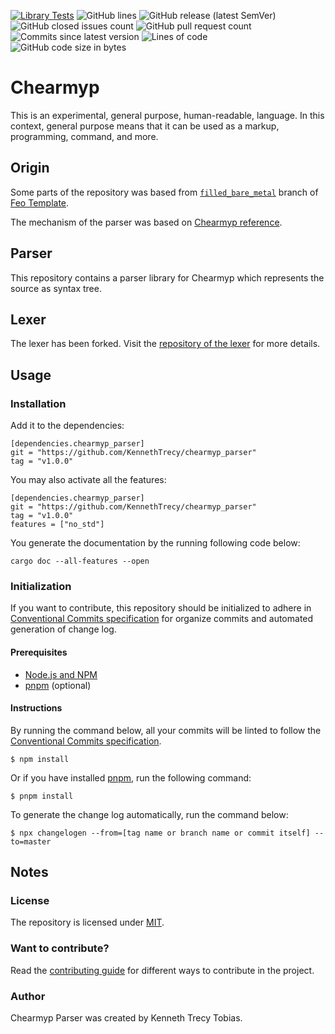 [![Library Tests](https://img.shields.io/github/actions/workflow/status/KennethTrecy/chearmyp_parser/library.yml?style=for-the-badge)](https://github.com/KennethTrecy/chearmyp_parser/actions/workflows/library.yml)
![GitHub lines](https://img.shields.io/github/license/KennethTrecy/chearmyp_parser?style=for-the-badge)
![GitHub release (latest SemVer)](https://img.shields.io/github/v/release/KennethTrecy/chearmyp_parser?style=for-the-badge&display_name=tag&sort=semver)
![GitHub closed issues count](https://img.shields.io/github/issues-closed/KennethTrecy/chearmyp_parser?style=for-the-badge)
![GitHub pull request count](https://img.shields.io/github/issues-pr-closed/KennethTrecy/chearmyp_parser?style=for-the-badge)
![Commits since latest version](https://img.shields.io/github/commits-since/KennethTrecy/chearmyp_parser/latest?style=for-the-badge)
![Lines of code](https://img.shields.io/tokei/lines/github/KennethTrecy/chearmyp_parser?style=for-the-badge)
![GitHub code size in bytes](https://img.shields.io/github/repo-size/KennethTrecy/chearmyp_parser?style=for-the-badge)

# Chearmyp
This is an experimental, general purpose, human-readable, language. In this context, general purpose
means that it can be used as a markup, programming, command, and more.

## Origin
Some parts of the repository was based from [`filled_bare_metal`] branch of [Feo Template].

The mechanism of the parser was based on [Chearmyp reference].

## Parser
This repository contains a parser library for Chearmyp which represents the source as syntax tree.

## Lexer
The lexer has been forked. Visit the [repository of the lexer] for more details.

## Usage

### Installation
Add it to the dependencies:
```
[dependencies.chearmyp_parser]
git = "https://github.com/KennethTrecy/chearmyp_parser"
tag = "v1.0.0"
```

You may also activate all the features:
```
[dependencies.chearmyp_parser]
git = "https://github.com/KennethTrecy/chearmyp_parser"
tag = "v1.0.0"
features = ["no_std"]
```

You generate the documentation by the running following code below:
```
cargo doc --all-features --open
```

### Initialization
If you want to contribute, this repository should be initialized to adhere in [Conventional Commits specification] for organize
commits and automated generation of change log.

#### Prerequisites
- [Node.js and NPM]
- [pnpm] (optional)

#### Instructions
By running the command below, all your commits will be linted to follow the [Conventional Commits
specification].
```
$ npm install
```

Or if you have installed [pnpm], run the following command:
```
$ pnpm install
```

To generate the change log automatically, run the command below:
```
$ npx changelogen --from=[tag name or branch name or commit itself] --to=master
```

## Notes

### License
The repository is licensed under [MIT].

### Want to contribute?
Read the [contributing guide] for different ways to contribute in the project.

### Author
Chearmyp Parser was created by Kenneth Trecy Tobias.

[`filled_bare_metal`]: https://github.com/KennethTrecy/feo_template/tree/filled_bare_metal
[Feo Template]: https://github.com/KennethTrecy/feo_template
[repository of the lexer]: https://github.com/KennethTrecy/chearmyp_lexer
[MIT]: https://github.com/KennethTrecy/chearmyp_parser/blob/master/LICENSE
[Node.js and NPM]: https://nodejs.org/en/
[pnpm]: https://pnpm.io/installation
[Conventional Commits specification]: https://www.conventionalcommits.org/en/v1.0.0/
[contributing guide]: ./CONTRIBUTING.md
[Chearmyp reference]: https://github.com/KennethTrecy/chearmyp_reference
